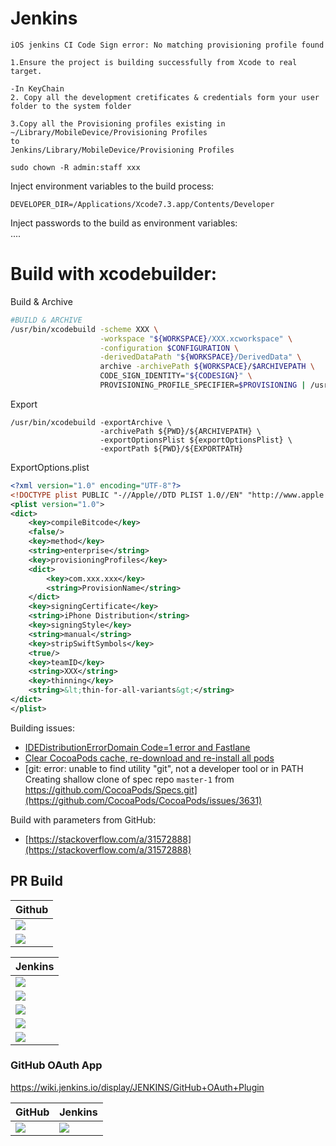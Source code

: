 # Jenkins

```
iOS jenkins CI Code Sign error: No matching provisioning profile found

1.Ensure the project is building successfully from Xcode to real target.

-In KeyChain
2. Copy all the development cretificates & credentials form your user folder to the system folder

3.Copy all the Provisioning profiles existing in
~/Library/MobileDevice/Provisioning Profiles
to
Jenkins/Library/MobileDevice/Provisioning Profiles

sudo chown -R admin:staff xxx
```

Inject environment variables to the build process:

```batch
DEVELOPER_DIR=/Applications/Xcode7.3.app/Contents/Developer
```

Inject passwords to the build as environment variables:  
  ....

# Build with xcodebuilder:

Build & Archive

```bash
#BUILD & ARCHIVE
/usr/bin/xcodebuild -scheme XXX \
                    -workspace "${WORKSPACE}/XXX.xcworkspace" \
                    -configuration $CONFIGURATION \
                    -derivedDataPath "${WORKSPACE}/DerivedData" \
                    archive -archivePath ${WORKSPACE}/$ARCHIVEPATH \
                    CODE_SIGN_IDENTITY="${CODESIGN}" \
                    PROVISIONING_PROFILE_SPECIFIER=$PROVISIONING | /usr/local/bin/xcpretty -sc
```

Export

```batch
/usr/bin/xcodebuild -exportArchive \
                    -archivePath ${PWD}/${ARCHIVEPATH} \
                    -exportOptionsPlist ${exportOptionsPlist} \
                    -exportPath ${PWD}/${EXPORTPATH}
```

ExportOptions.plist

```xml
<?xml version="1.0" encoding="UTF-8"?>
<!DOCTYPE plist PUBLIC "-//Apple//DTD PLIST 1.0//EN" "http://www.apple.com/DTDs/PropertyList-1.0.dtd">
<plist version="1.0">
<dict>
    <key>compileBitcode</key>
    <false/>
    <key>method</key>
    <string>enterprise</string>
    <key>provisioningProfiles</key>
    <dict>
        <key>com.xxx.xxx</key>
        <string>ProvisionName</string>
    </dict>
    <key>signingCertificate</key>
    <string>iPhone Distribution</string>
    <key>signingStyle</key>
    <string>manual</string>
    <key>stripSwiftSymbols</key>
    <true/>
    <key>teamID</key>
    <string>XXX</string>
    <key>thinning</key>
    <string>&lt;thin-for-all-variants&gt;</string>
</dict>
</plist>
```

Building issues:

* [IDEDistributionErrorDomain Code=1 error and Fastlane](http://ajmccall.com/idedistributionerrordomain-code-1-error-and-fastlane/)
* [Clear CocoaPods cache, re-download and re-install all pods](https://gist.github.com/mbinna/4202236)
* [git: error: unable to find utility "git", not a developer tool or in PATH Creating shallow clone of spec repo `master-1` from https://github.com/CocoaPods/Specs.git](https://github.com/CocoaPods/CocoaPods/issues/3631)

Build with parameters from GitHub:
* [https://stackoverflow.com/a/31572888](https://stackoverflow.com/a/31572888)

## PR Build
|Github|
|--|
|![](/assets/github_1.png)|
|![](/assets/github_2.png)|

|Jenkins|
|--|
|![](/assets/jenkins_1.png)|
|![](/assets/jenkins_2.png)|
|![](/assets/jenkins_3.png)|
|![](/assets/jenkins_4.png)|
|![](/assets/jenkins_5.png)|

### GitHub OAuth App
https://wiki.jenkins.io/display/JENKINS/GitHub+OAuth+Plugin  

|GitHub|Jenkins|
|--|--|
|![](/assets/jenkins/oauth_setting_github.png)|![](/assets/jenkins/oauth_setting_jenkins.png)|  
